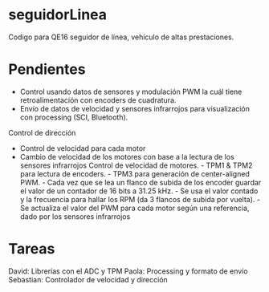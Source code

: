 # seguidorLinea
Codigo para QE16 seguidor de línea, vehículo de altas prestaciones.

# Pendientes
- Control usando datos de sensores y modulación PWM la cuál tiene retroalimentación con encoders de cuadratura.
- Envío de datos de velocidad y sensores infrarrojos para visualización con processing (SCI, Bluetooth).

Control de dirección
  - Control de velocidad para cada motor
  - Cambio de velocidad de los motores con base a la lectura de los sensores infrarrojos
      Control de velocidad de motores.
        - TPM1 & TPM2 para lectura de encoders.
        - TPM3 para generación de center-aligned PWM.
          - Cada vez que se lea un flanco de subida de los encoder guardar el valor de un contador de 16 bits a 31.25 kHz.
          - Se usa el valor contado y la frecuencia para hallar los RPM (da 3 flancos de subida por vuelta).
          - Se actualiza el valor del PWM para cada motor según una referencia, dado por los sensores infrarrojos
          
# Tareas
David: Librerías con el ADC y TPM
Paola: Processing y formato de envío
Sebastian: Controlador de velocidad y dirección
